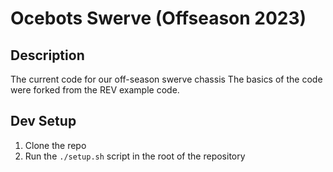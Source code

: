 # Ocebots Swerve (Offseason 2023)


## Description

The current code for our off-season swerve chassis
The basics of the code were forked from the REV example code.

## Dev Setup

1. Clone the repo
2. Run the `./setup.sh` script in the root of the repository
